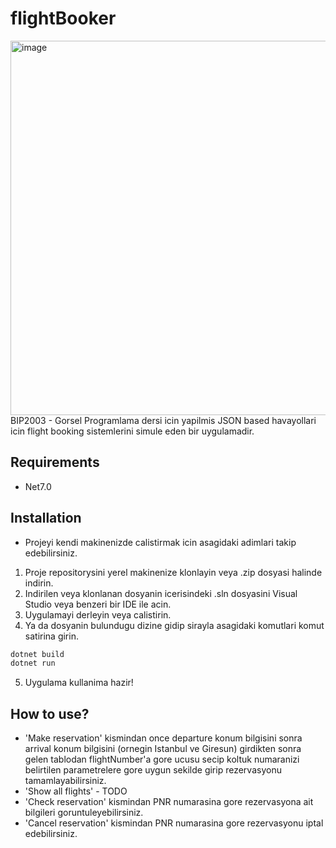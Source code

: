 # flightBooker
<img width="599" alt="image" src="https://github.com/c4nkn/flightBooker/assets/56227236/f9be25ee-c313-4721-b8fa-d018626bbe60">
<br>BIP2003 - Gorsel Programlama dersi icin yapilmis JSON based havayollari icin flight booking sistemlerini simule eden bir uygulamadir.

## Requirements
- Net7.0

## Installation
- Projeyi kendi makinenizde calistirmak icin asagidaki adimlari takip edebilirsiniz.
1. Proje repositorysini yerel makinenize klonlayin veya .zip dosyasi halinde indirin.
2. Indirilen veya klonlanan dosyanin icerisindeki .sln dosyasini Visual Studio veya benzeri bir IDE ile acin.
3. Uygulamayi derleyin veya calistirin.
4. Ya da dosyanin bulundugu dizine gidip sirayla asagidaki komutlari komut satirina girin.
  ```bash
  dotnet build
  dotnet run
  ```
5. Uygulama kullanima hazir!

## How to use?
- 'Make reservation' kismindan once departure konum bilgisini sonra arrival konum bilgisini (ornegin Istanbul ve Giresun) girdikten sonra gelen tablodan flightNumber'a gore ucusu secip koltuk numaranizi belirtilen parametrelere gore uygun sekilde girip rezervasyonu tamamlayabilirsiniz.
- 'Show all flights' - TODO
- 'Check reservation' kismindan PNR numarasina gore rezervasyona ait bilgileri goruntuleyebilirsiniz.
- 'Cancel reservation' kismindan PNR numarasina gore rezervasyonu iptal edebilirsiniz.



